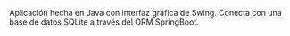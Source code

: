 Aplicación hecha en Java con interfaz gráfica de Swing. Conecta con una base de datos SQLite a través del ORM SpringBoot.
